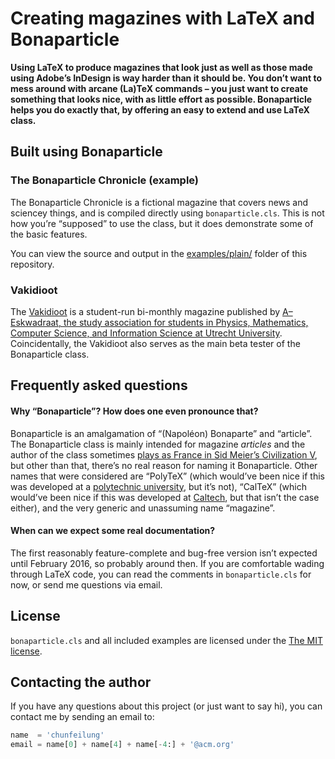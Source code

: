 # Creating magazines with LaTeX and Bonaparticle

**Using LaTeX to produce magazines that look just as well as those made using Adobe’s InDesign is way harder than it should be. You don’t want to mess around with arcane (La)TeX commands – you just want to create something that looks  nice, with as little effort as possible. Bonaparticle helps you do exactly that, by offering an easy to extend and use LaTeX class.**

## Built using Bonaparticle

### The Bonaparticle Chronicle (example)

The Bonaparticle Chronicle is a fictional magazine that covers news and sciencey things, and is compiled directly using `bonaparticle.cls`. This is not how you’re “supposed” to use the class, but it does demonstrate some of the basic features.

You can view the source and output in the [examples/plain/](examples/plain/)  folder of this repository.

### Vakidioot

The [Vakidioot](https://www.a-eskwadraat.nl/Vereniging/Commissies/vakid/) is a student-run bi-monthly magazine published by [A–Eskwadraat, the study association for students in Physics, Mathematics, Computer Science, and Information Science at Utrecht University](https://www.a-eskwadraat.nl/). Coincidentally, the Vakidioot also serves as the main beta tester of the Bonaparticle class.

## Frequently asked questions

#### Why “Bonaparticle”? How does one even pronounce that?
Bonaparticle is an amalgamation of “(Napoléon) Bonaparte” and “article”. The Bonaparticle class is mainly intended for magazine _articles_ and the author of the class sometimes [plays as France in Sid Meier’s Civilization V](http://civilization.wikia.com/wiki/Napoleon_(Civ5)), but other than that, there’s no real reason for naming it Bonaparticle. Other names that were considered are “PolyTeX” (which would’ve been nice if this was developed at a [polytechnic university](http://en.wikipedia.org/wiki/Institute_of_technology), but it’s not), “CalTeX” (which would’ve been nice if this was developed at [Caltech](http://en.wikipedia.org/wiki/California_Institute_of_Technology), but that isn’t the case either), and the very generic and unassuming name “magazine”.

#### When can we expect some real documentation?
The first reasonably feature-complete and bug-free version isn’t expected until February 2016, so probably around then. If you are comfortable wading through LaTeX code, you can read the comments in `bonaparticle.cls` for now, or send me questions via email.

## License
`bonaparticle.cls` and all included examples are licensed under the [The MIT license](LICENSE.md).

## Contacting the author
If you have any questions about this project (or just want to say hi), you can contact me by sending an email to:

```python
name  = 'chunfeilung'
email = name[0] + name[4] + name[-4:] + '@acm.org'
```
